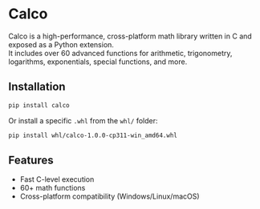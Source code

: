# Calco

Calco is a high-performance, cross-platform math library written in C and exposed as a Python extension.  
It includes over 60 advanced functions for arithmetic, trigonometry, logarithms, exponentials, special functions, and more.

## Installation

```bash
pip install calco
```

Or install a specific `.whl` from the `whl/` folder:

```bash
pip install whl/calco-1.0.0-cp311-win_amd64.whl
```

## Features

- Fast C-level execution
- 60+ math functions
- Cross-platform compatibility (Windows/Linux/macOS)
